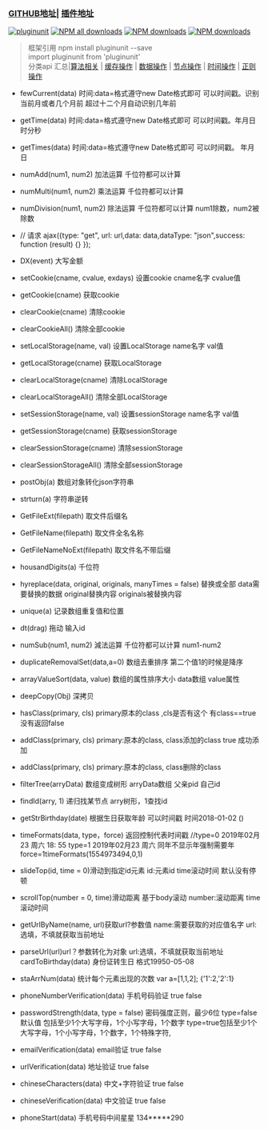 ### [GITHUB地址](https://github.com/443484208/pluginunit)| [插件地址](https://www.npmjs.com/package/pluginunit) 
[![pluginunit](https://img.shields.io/npm/v/pluginunit.svg)](https://npmjs.org/package/pluginunit)
[![NPM all downloads](https://img.shields.io/npm/dt/pluginunit.svg?style=flat-square)](https://npmjs.org/package/pluginunit)
[![NPM downloads](https://img.shields.io/npm/dm/pluginunit.svg?style=flat-square)](https://npmjs.org/package/pluginunit)
[![NPM downloads](https://img.shields.io/npm/dw/pluginunit.svg?style=flat-square)](https://npmjs.org/package/pluginunit)
>  框架引用 npm install pluginunit --save    
>  import  pluginunit from 'pluginunit'    
>  分类api  汇总|[算法相关](README_algorithm.md) | [缓存操作](README_cache.md)  | [数据操作](README_data.md)  | [节点操作](README_dom.md)   | [时间操作](README_time.md)   | [正则操作](README_regular.md) 
*   fewCurrent(data) 时间:data=格式遵守new Date格式即可 可以时间戳。识别当前月或者几个月前 超过十二个月自动识别几年前
  
*   getTime(data) 时间:data=格式遵守new Date格式即可 可以时间戳。年月日时分秒  
   
*   getTimes(data) 时间:data=格式遵守new Date格式即可 可以时间戳。 年月日  
   
*   numAdd(num1, num2) 加法运算 千位符都可以计算  
  
*   numMulti(num1, num2) 乘法运算 千位符都可以计算  
   
*   numDivision(num1, num2) 除法运算 千位符都可以计算  num1除数，num2被除数  
  
*   // 请求 ajax({type: "get", url: url,data: data,dataType: "json",success: function (result) {} });  
   
*   DX(event) 大写金额   
   
*   setCookie(cname, cvalue, exdays) 设置cookie cname名字 cvalue值  
   
*   getCookie(cname) 获取cookie   
   
*   clearCookie(cname) 清除cookie   
   
*   clearCookieAll() 清除全部cookie   
  
*   setLocalStorage(name, val) 设置LocalStorage   name名字 val值   
   
*   getLocalStorage(cname) 获取LocalStorage   
   
*   clearLocalStorage(cname) 清除LocalStorage   
   
*   clearLocalStorageAll() 清除全部LocalStorage   
   
*   setSessionStorage(name, val) 设置sessionStorage  name名字 val值  
   
*   getSessionStorage(cname) 获取sessionStorage   
   
*   clearSessionStorage(cname) 清除sessionStorage   
   
*   clearSessionStorageAll() 清除全部sessionStorage   
  
*   postObj(a) 数组对象转化json字符串   
  
*   strturn(a) 字符串逆转   
  
*   GetFileExt(filepath) 取文件后缀名   
  
*   GetFileName(filepath) 取文件全名名称    
   
*   GetFileNameNoExt(filepath) 取文件名不带后缀    
   
*   housandDigits(a) 千位符   
   
*   hyreplace(data, original, originals, manyTimes = false) 替换或全部   data需要替换的数据 original替换内容 originals被替换内容      
   
*   unique(a) 记录数组重复值和位置    
   
*   dt(drag) 拖动 输入id   
   
*   numSub(num1, num2) 減法运算 千位符都可以计算  num1-num2   
   
*   duplicateRemovalSet(data,a=0) 数组去重排序 第二个值1的时候是降序   
   
*   arrayValueSort(data, value) 数组的属性排序大小  data数组 value属性  
   
*   deepCopy(Obj) 深拷贝   
   
*   hasClass(primary, cls)  primary原本的class ,cls是否有这个 有class==true 没有返回false   
   
*   addClass(primary, cls)  primary:原本的class, class添加的class  true 成功添加
   
*   addClass(primary, cls)  primary:原本的class, class删除的class   
   
*   filterTree(arryData)  数组变成树形  arryData数组 父亲pid 自己id  
   
*   findId(arry, 1)  递归找某节点  arry树形，1查找id  
  
*   getStrBirthday(date) 根据生日获取年龄 可以时间戳 时间2018-01-02 ()  
   
*   timeFormats(data, type，force)  返回控制代表时间戳 //type=0 2019年02月23 周六 18: 55 type=1  2019年02月23 周六 同年不显示年强制需要年force=1timeFormats(1554973494,0,1)  
   
*   slideTop(id, time = 0)滑动到指定id元素 id:元素id time滚动时间 默认没有停顿

*   scrollTop(number = 0, time)滑动距离 基于body滚动 number:滚动距离 time滚动时间
   
*   getUrlByName(name, url)获取url?参数值  name:需要获取的对应值名字 url:选填，不填就获取当前地址		
	
*   parseUrl(url)url？参数转化为对象  url:选填，不填就获取当前地址  cardToBirthday(data) 身份证转生日 格式19950-05-08

*   staArrNum(data) 统计每个元素出现的次数 var a=[1,1,2]; {'1':2,'2':1}
  
*   phoneNumberVerification(data) 手机号码验证 true false
   
*   passwordStrength(data, type = false) 密码强度正则，最少6位 type=false 默认值 包括至少1个大写字母，1个小写字母，1个数字 type=true包括至少1个大写字母，1个小写字母，1个数字，1个特殊字符,

*   emailVerification(data) email验证 true false 
   
*   urlVerification(data) 地址验证 true false     
   
*   chineseCharacters(data) 中文+字符验证 true false     
   
*   chineseVerification(data) 中文验证 true false     

*   phoneStart(data) 手机号码中间星星 134*****290   